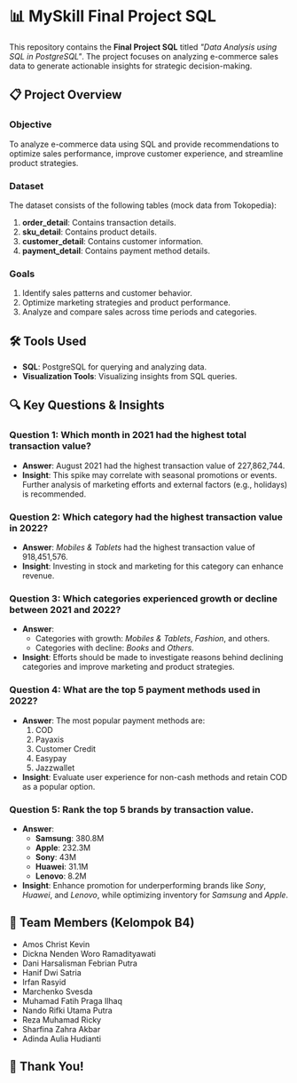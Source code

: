 # 📊 MySkill Final Project SQL

This repository contains the **Final Project SQL** titled *"Data Analysis using SQL in PostgreSQL"*. The project focuses on analyzing e-commerce sales data to generate actionable insights for strategic decision-making.

## 📋 Project Overview

### Objective
To analyze e-commerce data using SQL and provide recommendations to optimize sales performance, improve customer experience, and streamline product strategies.

### Dataset
The dataset consists of the following tables (mock data from Tokopedia):
1. **order_detail**: Contains transaction details.
2. **sku_detail**: Contains product details.
3. **customer_detail**: Contains customer information.
4. **payment_detail**: Contains payment method details.

### Goals
1. Identify sales patterns and customer behavior.
2. Optimize marketing strategies and product performance.
3. Analyze and compare sales across time periods and categories.

## 🛠️ Tools Used
- **SQL**: PostgreSQL for querying and analyzing data.
- **Visualization Tools**: Visualizing insights from SQL queries.

## 🔍 Key Questions & Insights

### Question 1: Which month in 2021 had the highest total transaction value?
- **Answer**: August 2021 had the highest transaction value of 227,862,744.
- **Insight**: This spike may correlate with seasonal promotions or events. Further analysis of marketing efforts and external factors (e.g., holidays) is recommended.

### Question 2: Which category had the highest transaction value in 2022?
- **Answer**: *Mobiles & Tablets* had the highest transaction value of 918,451,576.
- **Insight**: Investing in stock and marketing for this category can enhance revenue.

### Question 3: Which categories experienced growth or decline between 2021 and 2022?
- **Answer**:
  - Categories with growth: *Mobiles & Tablets*, *Fashion*, and others.
  - Categories with decline: *Books* and *Others*.
- **Insight**: Efforts should be made to investigate reasons behind declining categories and improve marketing and product strategies.

### Question 4: What are the top 5 payment methods used in 2022?
- **Answer**: The most popular payment methods are:
  1. COD
  2. Payaxis
  3. Customer Credit
  4. Easypay
  5. Jazzwallet
- **Insight**: Evaluate user experience for non-cash methods and retain COD as a popular option.

### Question 5: Rank the top 5 brands by transaction value.
- **Answer**:
  - **Samsung**: 380.8M
  - **Apple**: 232.3M
  - **Sony**: 43M
  - **Huawei**: 31.1M
  - **Lenovo**: 8.2M
- **Insight**: Enhance promotion for underperforming brands like *Sony*, *Huawei*, and *Lenovo*, while optimizing inventory for *Samsung* and *Apple*.

## 🎯 Team Members (Kelompok B4)
- Amos Christ Kevin  
- Dickna Nenden Woro Ramadityawati  
- Dani Harsalisman Febrian Putra  
- Hanif Dwi Satria  
- Irfan Rasyid  
- Marchenko Svesda  
- Muhamad Fatih Praga Ilhaq  
- Nando Rifki Utama Putra  
- Reza Muhamad Ricky  
- Sharfina Zahra Akbar  
- Adinda Aulia Hudianti  

## 🎉 Thank You!
